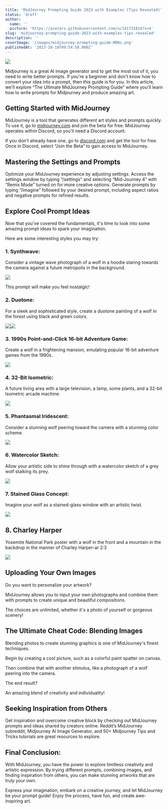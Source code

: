 ```yaml
---
title: 'MidJourney Prompting Guide 2023 with Examples (Tips Revealed)'
status: 'draft'
author:
  name: ''
  picture: 'https://avatars.githubusercontent.com/u/141731814?v=4'
slug: 'midjourney-prompting-guide-2023-with-examples-tips-revealed'
description: ''
coverImage: '/images/midjourney-prompting-guide-M0Nz.png'
publishedAt: '2023-10-18T09:54:58.000Z'
---
```


![](/images/midjourney-prompting-guide-Q1Nz.png)

Midjourney is a great AI image generator and to get the most out of it, you need to write better prompts. If you're a beginner and don't know how to convert your idea into a prompt, then this guide is for you. In this article, we'll explore “The Ultimate MidJourney Prompting Guide” where you'll learn how to write prompts for Midjourney and produce amazing art.

## **Getting Started with MidJourney**

MidJourney is a tool that generates different art styles and prompts quickly. To use it, go to [midjourney.com](http://midjourney.com) and join the beta for free. MidJourney operates within Discord, so you'll need a Discord account.

If you don't already have one, go to [discord.com](http://discord.com) and get the tool for free. Once in Discord, select “Join the Beta” to gain access to MidJourney.

## **Mastering the Settings and Prompts**

Optimize your MidJourney experience by adjusting settings. Access the settings window by typing “/settings” and selecting “Mid-Journey 4” with “Remix Mode” turned on for more creative options. Generate prompts by typing “/imagine” followed by your desired prompt, including aspect ratios and negative prompts for refined results.

## **Explore Cool Prompt Ideas**

Now that you've covered the fundamentals, it's time to look into some amazing prompt ideas to spark your imagination.

Here are some interesting styles you may try:

### **1\. Synthwave:**

Consider a vintage wave photograph of a wolf in a hoodie staring towards the camera against a future metropolis in the background.

![](/images/midjourney-prompt-cheat-code-synthwave-1024x753-IxNT.png)

This prompt will make you feel nostalgic!

### **2\. Duotone:**

For a sleek and sophisticated style, create a duotone painting of a wolf in the forest using black and green colors.

![](/images/midjourney-prompt-cheat-code-duotone-cwOD.png)![](/images/midjourney-prompt-cheat-code-duotone-2-g0ND.png)

### **3\. 1990s Point-and-Click 16-bit Adventure Game:**

Create a wolf in a frightening mansion, emulating popular 16-bit adventure games from the 1990s.

![](/images/midjourney-prompt-cheat-code-1990s-point-1024x745-MwMj.png)

### **4\. 32-Bit Isometric:**

A future living area with a large television, a lamp, some plants, and a 32-bit Isometric arcade machine.

![](/images/midjourney-prompt-cheat-code-isometric-g3Mz.png)

### **5\. Phantasmal Iridescent:**

Consider a stunning wolf peering toward the camera with a stunning color scheme.

![](/images/midjourney-prompt-cheat-code-phantasmal-iridescent-k5Nz.png)

### **6\. Watercolor Sketch:**

Allow your artistic side to shine through with a watercolor sketch of a grey wolf stalking its prey.

![](/images/midjourney-prompt-cheat-code-watercolor-sketch-I1Mz.png)

### **7\. Stained Glass Concept:**

Imagine your wolf as a stained-glass window with an artistic twist.

![](/images/midjourney-prompt-cheat-code-stained-glass-window-UwMj.png)

## **8\. Charley Harper**

Yosemite National Park poster with a wolf in the front and a mountain in the backdrop in the manner of Charley Harper-ar 2:3

![](/images/charley-harper-I3OT.png)

## **Uploading Your Own Images**

Do you want to personalize your artwork?

MidJourney allows you to input your own photographs and combine them with prompts to create unique and beautiful compositions.

The choices are unlimited, whether it's a photo of yourself or gorgeous scenery!

## **The Ultimate Cheat Code: Blending Images**

Blending photos to create stunning graphics is one of MidJourney's finest techniques.

Begin by creating a cool picture, such as a colorful paint spatter on canvas.

Then combine that with another stimulus, like a photograph of a wolf peering into the camera.

The end result?

An amazing blend of creativity and individuality!

## **Seeking Inspiration from Others**

Get inspiration and overcome creative block by checking out MidJourney prompts and ideas shared by creators online. Reddit’s MidJourney subreddit, Midjourney AI Image Generator, and 50+ Midjourney Tips and Tricks tutorials are great resources to explore.

## **Final Conclusion:**

With MidJourney, you have the power to explore limitless creativity and artistic expression. By trying different prompts, combining images, and finding inspiration from others, you can make stunning artworks that are truly your own.

Express your imagination, embark on a creative journey, and let MidJourney be your prompt guide! Enjoy the process, have fun, and create awe-inspiring art.


